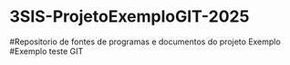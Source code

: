 # 3SIS-ProjetoExemploGIT-2025
#Repositorio de fontes de programas e documentos do projeto Exemplo
#Exemplo teste GIT
